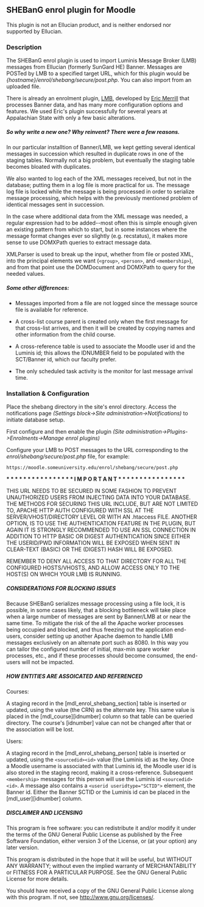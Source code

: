 ## SHEBanG enrol plugin for Moodle
This plugin is not an Ellucian product, and is neither endorsed nor supported by Ellucian.
 
### Description
The SHEBanG enrol plugin is used to import Luminis Message Broker (LMB) messages from Ellucian (formerly SunGard HE) Banner. Messages are POSTed by LMB to a specified target URL, which for this plugin would be _{hostname}/enrol/shebang/secure/post.php_. You can also import from an uploaded file.

There is already an enrolment plugin, [LMB](https://moodle.org/plugins/enrol_lmb), developed by [Eric Merrill](https://moodle.org/user/profile.php?id=139623) that processes Banner data, and has many more configuration options and features. We used Eric's plugin successfully for several years at Appalachian State with only a few basic alterations.

##### So why write a new one? Why reinvent? There were a few reasons.
 
In our particular installtion of Banner/LMB, we kept getting several identical messages in succession which resulted in duplicate rows in one of the staging tables. Normally not a big problem, but eventually the staging table becomes bloated with duplicates.

We also wanted to log each of the XML messages received, but not in the database; putting them in a log file is more practical for us. The message log file is locked while the message is being processed in order to serialize message processing, which helps with the previously mentioned problem of identical messages sent in succession.

In the case where additional data from the XML message was needed, a regular expression had to be added--most often this is simple enough given an existing pattern from which to start, but in some instances where the message format changes ever so slightly (e.g. recstatus), it makes more sense to use DOMXPath queries to extract message data.

XMLParser is used to break up the input, whether from file or posted XML, into the principal elements we want (`<group>`, `<person>`, and `<membership>`), and from that point use the DOMDocument and DOMXPath to query for the needed values.

##### Some other differences:
   
+ Messages imported from a file are not logged since the message source file is available for reference.

+ A cross-list course parent is created only when the first <membership> message for that cross-list arrives, and then it will be created by copying names and other information from the child course.
 
+ A cross-reference table is used to associate the Moodle user id and the Luminis id; this allows the IDNUMBER field to be populated with the SCT/Banner id, which our faculty prefer.
 
+ The only scheduled task activity is the monitor for last message arrival time.

### Installation & Configuration

Place the shebang directory in the site's enrol directory. Access the notifications page _(Settings block->Site administration->Notifications)_ to initiate database setup.
 
First configure and then enable the plugin _(Site administration->Plugins->Enrolments->Manage enrol plugins)_

Configure your LMB to POST messages to the URL corresponding to the _enrol/shebang/secure/post.php_ file, for example:

    https://moodle.someuniversity.edu/enrol/shebang/secure/post.php

__* * * * * * * * * * * * * * * * I M P O R T A N T * * * * * * * * * * * * * * * *__      

THIS URL NEEDS TO BE SECURED IN SOME FASHION TO PREVENT UNAUTHORIZED USERS FROM INJECTING DATA INTO YOUR DATABASE. THE METHODS FOR SECURING THIS URL INCLUDE, BUT ARE NOT LIMITED TO, APACHE HTTP AUTH CONFIGURED WITH SSL AT THE SERVER/VHOST/DIRECTORY LEVEL OR WITH AN .htaccess FILE. ANOTHER OPTION, IS TO USE THE AUTHENTICATION FEATURE IN THE PLUGIN, BUT AGAIN IT IS STRONGLY RECOMMENDED TO USE AN
SSL CONNECTION IN ADDITION TO HTTP BASIC OR DIGEST AUTHENTICATION SINCE EITHER THE USERID/PWD INFORMATION WILL BE EXPOSED WHEN SENT IN CLEAR-TEXT (BASIC) OR THE (DIGEST) HASH WILL BE EXPOSED.

REMEMBER TO DENY ALL ACCESS TO THAT DIRECTORY FOR ALL THE CONFIGURED HOSTS/VHOSTS, AND ALLOW ACCESS ONLY TO THE HOST(S) ON WHICH YOUR LMB IS RUNNING.

##### CONSIDERATIONS FOR BLOCKING ISSUES

Because SHEBanG serializes message processing using a file lock, it is possible, in some cases likely, that a blocking bottleneck will take place when a large number of messages are sent by Banner/LMB at or near the same time. To mitigate the risk of the all the Apache worker processes being occupied and blocked, and thus freezing out the application end-users, consider setting up another Apache daemon to handle LMB messages exclusively on an alternate port such as 8080. In this way you can tailor the configured number of initial, max-min spare worker processes, etc., and if these processes should become consumed, the end-users will not be impacted.
 
##### HOW ENTITIES ARE ASSOICATED AND REFERENCED
 
 Courses:
 
 A staging record in the [mdl_enrol_shebang_section] table is inserted or updated, using the <sourcedid><id> value (the CRN) as the alternate key. This same value is placed in the [mdl_course][idnumber] column so that table can be queried directory. The course's [idnumber] value can not be changed after that or the association will be lost.
 
 Users:
 
 A staging record in the [mdl_enrol_shebang_person] table is inserted or updated, using the `<sourcedid><id>` value (the Luminis id) as the key. Once a Moodle username is associated with that Luminis id, the Moodle user id is also stored in the staging record, making it a cross-reference. Subsequent `<membership>` messages for this person will use the Luminis id `<sourcedid><id>`. A <person> message also contains a `<userid useridtype="SCTID">` element, the Banner id. Either the Banner SCTID or the Luminis id can be placed in the [mdl_user][idnumber] column.
 
##### DISCLAIMER AND LICENSING

This program is free software: you can redistribute it and/or modify it under the terms of the GNU General Public License as published by the Free Software Foundation, either version 3 of the License, or (at your option) any later version. 

This program is distributed in the hope that it will be useful, but WITHOUT ANY WARRANTY; without even the implied warranty of MERCHANTABILITY or FITNESS FOR A PARTICULAR PURPOSE. See the GNU General Public License for more details. 

You should have received a copy of the GNU General Public License along with this program. If not, see <http://www.gnu.org/licenses/>.
